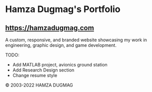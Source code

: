 # Hamza Dugmag's Portfolio
## https://hamzadugmag.com

A custom, responsive, and branded website showcasing my work in engineering, graphic design, and game development.

TODO:
- Add MATLAB project, avionics ground station
- Add Research Design section
- Change resume style

© 2003-2022 HAMZA DUGMAG
